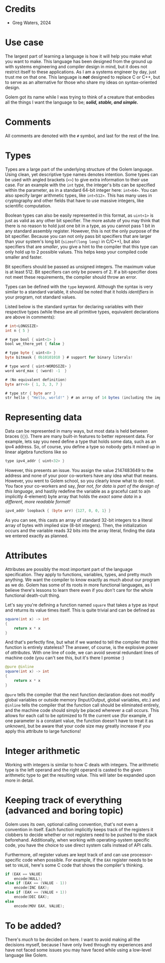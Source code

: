 # Credits
- Greg Waters, 2024

# Use case
The largest part of learning a language is how it will help you make what you want to make. This language has been designed from the ground up with systems engineering and compiler design in mind,
but it does not restrict itself to these applications.
As I am a systems engineer by day, just trust me on that one. This language is ***not*** designed to replace C or C++, but to serve as an alternative for those who share my ideas on syntax-oriented design.

Golem got its name while I was trying to think of a creature that embodies all the things I want the language to be; ***solid, stable, and simple.***

# Comments
All comments are denoted with the `#` symbol, and last for the rest of the line.

# Types
Types are a large part of the underlying structure of the Golem language. Using clean, yet descriptive type names denotes intention.
Some types can be used with angled brackets (`<>`) to give extra information to their use case.
For an example with the `int` type, the integer's bits can be specified within the parameter, as in a standard 64-bit integer here: `int<64>`.
You can also specify larger arithmetic types, like `int<512>`. This has many uses in cryptography and other fields that have to use massive integers, like scientific computation.

Boolean types can also be easily represented in this format, as `uint<1>` is just as valid as any other bit specifier. The more astute of you may think that there is no reason to hold just one
bit in a type, as you cannot pass 1 bit in any standard assembly register. However, this is not the only purpose of the bit specifier.
Because you can not only pass bit specifiers that are larger than your system's long bit (`sizeof(long long)` in C/C++),
but also specifiers that are *smaller*, you give a hint to the compiler that this type can only hold up to 2 possible values. This helps keep your compiled code smaller and faster.

Bit specifiers should be passed as unsigned integers. The maximum value is at least 512. Bit specifiers can only be powers of 2.
If a bit-specifier does not meet these requirements, the compiler should throw an error.

Types can be defined with the `type` keyword. Although the syntax is very similar to a standard variable, it should be noted that it holds *identifiers* in your program, not standard values.

Listed below is the standard syntax for declaring variables with their respective types
(while these are all primitive types, equivalent declarations are above in comments):
```java
# int<LONGSIZE>
int n { 5 }

# type bool { uint<1> }
bool we_there_yet { false }

# type byte { uint<8> }
byte bitmask { 0b10101010 } # support for binary literals!

# type word { uint<WORDSIZE> }
word word_max { (word) -1  }

# (No equivalent definition)
byte arr<4> { 1, 3, 3, 7 }

# type str { byte arr }
str hello { "Hello, world!" } # an array of 14 bytes (including the implicit null-terminator)
```

# Representing data
Data can be represented in many ways, but most data is held between braces (`{}`). There are many built-in features to better represent data.
For example, lets say you need define a type that holds some data, such as an ipv4 address. So, of course, you define a type so nobody gets it mixed up in linear algebra functions like so
```java
type ipv4_addr { uint<32> }
```
However, this presents an issue. You assign the value 2147483649 to the address and none of your poor co-workers have any idea what that means. However, you went to Golem school, so you clearly know what to do next. You face your co-workers and say, *fear not, for data is part of the design of this language*, and hastily redefine the variable as a graceful cast to a(n implicitly 4-element) byte array that holds the *exact same data* in a *different, more readable format!*
```java
ipv4_addr loopback { (byte arr) {127, 0, 0, 1} }
```
As you can see, this casts an array of standard 32-bit integers to a literal array of bytes with implied size (8-bit integers). Then, the initialization occurs and the variable reads 32 bits into the array literal, finding the data we entered exactly as planned.

# Attributes
Attributes are possibly the most important part of the language specification. They apply to functions, variables, types, and pretty much anything.
We want the compiler to know exactly as much about our program as we do. Golem has some of its roots in more functional languages,
as I believe there's lessons to learn there even if you don't care for the whole functional death-cult thing.

Let's say you're defining a function named `square` that takes a type as input and returns its value times itself. This is quite trivial and can be defined as
```java
square(int x) -> int
{
    return x * x
}
```
And that's perfectly fine, but what if we wanted to tell the compiler that this function is entirely stateless? The answer, of course, is the explosive power of *attributes*.
With one line of code, we can avoid several redundant lines of machine code (you can't see this, but it's there I promise :)
```java
@pure @inline
square(int x) -> int
{
    return x * x
}
```
`@pure` tells the compiler that the next function declaration does not modify global variables or outside memory (Input/Output, global variables, etc.) and
`@inline` tells the compiler that the function call should be eliminated entirely, and the machine code should simply be placed wherever a call occurs.
This allows for each call to be optimized to fit the current use (for example, if one parameter is a constant value, the function doesn't have to treat it as unknown),
but be aware that your code size may greatly increase if you apply this attribute to large functions!

# Integer arithmetic

Working with integers is similar to how C deals with integers. The arithmetic type is the left operand and the right operand is casted to the given arithmetic type to get the resulting value.
This will later be expanded upon more in detail.

# Keeping track of everything (advanced and boring topic)
Golem uses its own, optional calling convention, that's not even a convention in itself.
Each function implicitly keeps track of the registers it clobbers to decide whether or not registers need to be pushed to the stack beforehand.
Additionally, when working with operating-system specific code, you have the choice to use direct system calls instead of API calls.

Furthermore, *all* register values are kept track of and can use processor-specific code when possible.
For example, if the `EAX` register needs to be set to `VALUE`, here's some C code that shows the compiler's thinking.
```c
if (EAX == VALUE)
    encode(NULL);
else if (EAX == (VALUE - 1))
    encode(INC EAX);
else if (EAX == (VALUE + 1))
    encode(DEC EAX);
else
    encode(MOV EAX, VALUE);
```

# To be added?
There's *much* to be decided on here. I want to avoid making all the decisions myself,
because I have only lived through my experiences and have not faced some issues you may have faced while using a low-level language like Golem.

